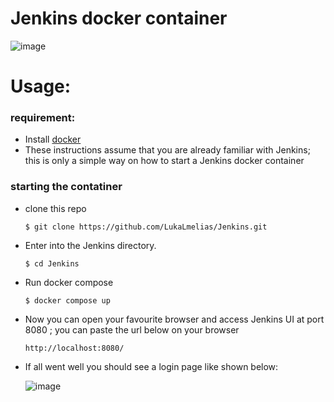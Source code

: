 # Jenkins docker container
![image](https://github.com/LukaLmelias/Jenkins/assets/71344715/68d5e4ce-0f5a-46b7-94b5-a401b193389c)

# Usage:

### requirement:

- Install [docker](https://docs.docker.com/engine/install/)
- These instructions assume that you are already familiar with Jenkins; this is only a simple way on how to start a Jenkins docker container



### starting the contatiner
- clone this repo
  ```
  $ git clone https://github.com/LukaLmelias/Jenkins.git
  ```

- Enter into the Jenkins directory.

  ```
  $ cd Jenkins
  ```

- Run docker compose

  ```
  $ docker compose up 
  ```

- Now you can open your favourite browser and access Jenkins UI at port 8080 ; you  can paste the url below on your browser

   ```
  http://localhost:8080/
  ```

 - If all went well you should see a login page like shown below:
   
     ![image](https://github.com/LukaLmelias/Jenkins/assets/71344715/657e2feb-ed86-4895-b493-000a1b54a0e9)





